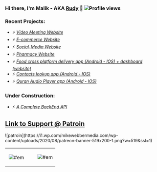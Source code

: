 ### Hi there, I'm Malik - AKA [Rudy][website] 👋 ![Profile views](https://gpvc.arturio.dev/malik-altawati)
  
  ### Recent Projects:

- ⚡  <a href="https://wazapp.herokuapp.com/">*Video Meeting Website*</a>
- ⚡  <a href="http://ehdi.ly">*E-commerce Website*</a>
- ⚡  <a href="http://SyncUp.netlify.com">*Social-Media Website*</a>
- ⚡  <a href="http://Shaloof.ly">*Pharmacy Website*</a>
- ⚡  <a href="https://drive.google.com/file/u/2/d/1qiwD8dinwF5DL1gYgtoUAtokTHXfqIzi/view?usp=sharing">*Food cross platform delivery app (Android - IOS) + dashboard (website)*</a>
- ⚡  <a href="https://drive.google.com/file/u/2/d/1IKnZ0dYuxLGM6o1BXjn6578RdrP3kEyN/view?usp=sharing">*Contacts lookup app (Android - IOS)*</a>
- ⚡  <a href="https://drive.google.com/file/u/2/d/1Cm6iX0LsB8sVLOpyWjJGAR13BBJ6v7dL/view?usp=sharing">*Quran Audio Player app (Android - IOS)*</a>

### Under Construction:
- ⚡  <a href="https://rudyserve.herokuapp.com/">*A Complete BackEnd  API*</a>

<h2><a href="https://www.patreon.com/altawati">Link to Support @ Patroin</a></h2>
![patroin](https://i1.wp.com/mikewebbermedia.com/wp-content/uploads/2020/08/patreon-banner-519x200-1.png?w=519&ssl=1)


<table width="100%">
  <tr>
    <td width="60%">
      <p>&nbsp;<img align="center" src="https://github-readme-stats.vercel.app/api?username=malik-altawati&show_icons=true&hide_border=true&count_private=true" alt="#em" /></p>
    </td>
    <td width="40%">
      <p><img align="center" src="https://github-readme-stats.vercel.app/api/top-langs/?username=malik-altawati&layout=compact&show_icons=true&hide_border=true" alt="#em" /></p>
    </td>
  </tr>
</table>



[website]: https://Malik.codes
[patroin]: https://www.patreon.com/altawati



